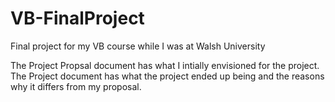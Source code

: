 # VB-FinalProject
Final project for my VB course while I was at Walsh University

The Project Propsal document has what I intially envisioned for the project. 
The Project document has what the project ended up being and the reasons why it differs from my proposal.
